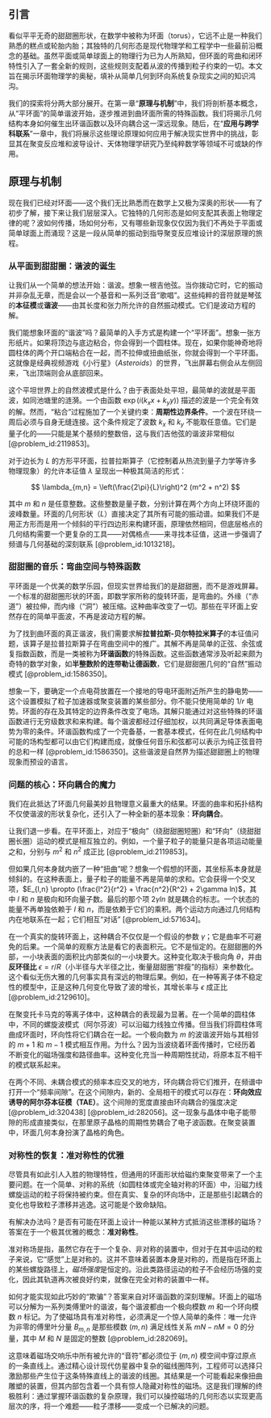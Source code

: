 ## 引言
看似平平无奇的甜甜圈形状，在数学中被称为环面（torus），它远不止是一种我们熟悉的糕点或轮胎内胎；其独特的几何形态是现代物理学和工程学中一些最前沿概念的基础。虽然平面或简单球面上的物理行为已为人所熟知，但环面的弯曲和闭环特性引入了一套全新的规则，这些规则支配着从波的传播到粒子约束的一切。本文旨在揭示环面物理学的奥秘，填补从简单几何到环向系统复杂现实之间的知识鸿沟。

我们的探索将分两大部分展开。在第一章“**原理与机制**”中，我们将剖析基本概念，从“平环面”的简单谐波开始，逐步推进到曲环面所需的特殊函数。我们将揭示几何结构本身如何催生出环谐函数以及环向耦合这一深远现象。随后，在“**应用与跨学科联系**”一章中，我们将展示这些理论原理如何应用于解决现实世界中的挑战，彰显其在聚变反应堆和波导设计、天体物理学研究乃至纯粹数学等领域不可或缺的作用。

## 原理与机制

现在我们已经对环面——这个我们无比熟悉而在数学上又极为深奥的形状——有了初步了解，接下来让我们层层深入。它独特的几何形态是如何支配其表面上物理定律的呢？波如何传播，场如何分布，又有哪些新现象仅仅因为我们不再处于平面或简单球面上而涌现？这是一段从简单的振动到指导聚变反应堆设计的深层原理的旅程。

### 从平面到甜甜圈：谐波的诞生

让我们从一个简单的想法开始：谐波。想象一根吉他弦。当你拨动它时，它的振动并非杂乱无章，而是会以一个基音和一系列泛音“歌唱”。这些纯粹的音符就是琴弦的**本征模**或**谐波**——由其长度和张力所允许的自然振动模式。它们是波动方程的解。

我们能想象环面的“谐波”吗？最简单的入手方式是构建一个“平环面”。想象一张方形纸片。如果将顶边与底边粘合，你会得到一个圆柱体。现在，如果你能神奇地将圆柱体的两个开口端粘合在一起，而不拉伸或扭曲纸张，你就会得到一个平环面。这就像是经典视频游戏《小行星》（*Asteroids*）的世界，飞出屏幕右侧会从左侧回来，飞出顶端则会从底部回来。

这个平坦世界上的自然波模式是什么？由于表面处处平坦，最简单的波就是平面波，如同池塘里的涟漪。一个由函数 $\exp(i(k_x x + k_y y))$ 描述的波是一个完全有效的解。然而，“粘合”过程施加了一个关键约束：**周期性边界条件**。一个波在环绕一周后必须与自身无缝连接。这个条件规定了波数 $k_x$ 和 $k_y$ 不能取任意值。它们是量子化的——只能是某个基频的整数倍，这与我们吉他弦的谐波非常相似 [@problem_id:2119853]。

对于边长为 $L$ 的方形平环面，拉普拉斯算子（它控制着从热流到量子力学等许多物理现象）的允许本征值 $\lambda$ 呈现出一种极其简洁的形式：

$$
\lambda_{m,n} = \left(\frac{2\pi}{L}\right)^2 (m^2 + n^2)
$$

其中 $m$ 和 $n$ 是任意整数。这些整数是量子数，分别计算在两个方向上环绕环面的波峰数量。环面的几何形状（$L$）直接决定了其所有可能的振动谱。如果我们不是用正方形而是用一个倾斜的平行四边形来构建环面，原理依然相同，但底层格点的几何结构需要一个更复杂的工具——对偶格点——来寻找本征值，这进一步强调了频谱与几何基础的深刻联系 [@problem_id:1013218]。

### 甜甜圈的音乐：弯曲空间与特殊函数

平环面是一个优美的数学乐园，但现实世界给我们的是甜甜圈，而不是游戏屏幕。一个标准的甜甜圈形状的环面，即数学家所称的旋转环面，是弯曲的。外缘（“赤道”）被拉伸，而内缘（“洞”）被压缩。这种曲率改变了一切。那些在平环面上安然存在的简单平面波，不再是波动方程的解。

为了找到曲环面的真正谐波，我们需要求解**拉普拉斯-贝尔特拉米算子**的本征值问题，该算子是拉普拉斯算子在弯曲空间中的推广。其解不再是简单的正弦、余弦或复指数函数，而是一类被称为**环谐函数**的特殊函数。这些函数通常涉及听起来颇为奇特的数学对象，如**半整数阶的连带勒让德函数**，它们是甜甜圈几何的“自然”振动模式 [@problem_id:1586350]。

想象一下，要确定一个点电荷放置在一个接地的导电环面附近所产生的静电势——这个设置模拟了粒子加速器或聚变装置的某些部分。你不能只使用简单的 $1/r$ 电势。环面的存在及其特定的边界条件改变了电场。其解只能通过对这些特殊的环谐函数进行无穷级数求和来构建。每个谐波都经过仔细加权，以共同满足导体表面电势为零的条件。环谐函数构成了一个完备基，一套基本模式，任何在此几何结构中可能的场构型都可以由它们构建而成，就像任何音乐和弦都可以表示为纯正弦音符的总和一样 [@problem_id:1586350]。这些谐波是自然界为描述甜甜圈上的物理现象而预设的语言。

### 问题的核心：环向耦合的魔力

我们在此抵达了环面几何最美妙且物理意义最重大的结果。环面的曲率和拓扑结构不仅使谐波的形状复杂化，还引入了一种全新的基本现象：**环向耦合**。

让我们退一步看。在平环面上，对应于“极向”（绕甜甜圈短圈）和“环向”（绕甜甜圈长圈）运动的模式是相互独立的。例如，一个量子粒子的能量只是各项运动能量之和，分别与 $m^2$ 和 $n^2$ 成正比 [@problem_id:2119853]。

但如果几何本身就内嵌了一种“扭曲”呢？想象一个假想的环面，其坐标系本身就是倾斜的。在这种表面上，量子粒子的能量不再是简单的求和。它会获得一个交叉项，$E_{l,n} \propto (\frac{l^2}{r^2} + \frac{n^2}{R^2} + 2\gamma ln)$，其中 $l$ 和 $n$ 是极向和环向量子数。最后的那个项 $2\gamma ln$ 就是耦合的标志。一个状态的能量不再单独依赖于 $l$ 和 $n$，而是依赖于它们的乘积。两个运动方向通过几何结构内在地联系在一起；它们相互“对话” [@problem_id:571634]。

在一个真实的旋转环面上，这种耦合不仅仅是一个假设的参数 $\gamma$；它是曲率不可避免的后果。一个简单的观察方法是看它的表面积元。它不是恒定的。在甜甜圈的外部，一小块表面的面积比内部类似的一小块要大。这种变化取决于极向角 $\theta$，并由**反环径比** $\epsilon = r/R$（小半径与大半径之比，衡量甜甜圈“胖瘦”的指标）来参数化。这个看似无伤大雅的几何事实具有深远的物理后果。例如，在一种等离子体不稳定性的模型中，正是这种几何变化导致了波的增长，其增长率与 $\epsilon$ 成正比 [@problem_id:2129610]。

在聚变托卡马克的等离子体中，这种耦合的表现最为显著。在一个简单的圆柱体中，不同的螺旋波模式（阿尔芬波）可以沿磁力线独立传播。但当我们将圆柱体弯曲成环面时，环向性将它们耦合在一起。一个极向数为 $m$ 的波谐波开始与其相邻的 $m+1$ 和 $m-1$ 模式相互作用。为什么？因为当波绕着环面传播时，它经历着不断变化的磁场强度和路径曲率。这种变化充当一种周期性扰动，将原本互不相干的模式联系起来。

在两个不同、未耦合模式的频率本应交叉的地方，环向耦合将它们推开，在频谱中打开一个“频率间隙”。在这个间隙内，新的、全局相干的模式可以存在：**环向效应诱导的阿尔芬本征模（TAE）**。这个间隙的宽度直接由环向耦合的强度决定 [@problem_id:320438] [@problem_id:282056]。这一现象与晶体中电子能带隙的形成直接类似，在那里原子晶格的周期性势耦合了电子波函数。在聚变装置中，环面几何本身扮演了晶格的角色。

### 对称性的恢复：准对称性的优雅

尽管具有如此引人入胜的物理特性，但通用的环面形状给磁约束聚变带来了一个主要问题。在一个简单、对称的系统（如圆柱体或完全轴对称的环面）中，沿磁力线螺旋运动的粒子将保持被约束。但在真实、复杂的环向场中，正是那些引起耦合的变化也导致粒子漂移并逃逸。这可能是个致命缺陷。

有解决办法吗？是否有可能在环面上设计一种能以某种方式抵消这些漂移的磁场？答案在于一个极其优雅的概念：**准对称性**。

准对称场是指，虽然它存在于一个复杂、非对称的装置中，但对于在其中运动的粒子来说，它“感觉”上是对称的。这并不意味着装置本身是对称的，而是指在环面上的某些螺旋路径上，*磁场强度*是恒定的。沿此类路径运动的粒子不会经历场强的变化，因此其轨道再次被良好约束，就像在完全对称的装置中一样。

如何才能实现如此巧妙的“欺骗”？答案来自对环谐函数的深刻理解。环面上的磁场可以分解为一系列类傅里叶的谐波，每个谐波都由一个极向模数 $m$ 和一个环向模数 $n$ 标记。为了使磁场具有准对称性，必须满足一个惊人简单的条件：唯一允许为非零的傅里叶分量 $B_{m,n}$ 是那些模数 $(m, n)$ 满足线性关系 $mN - nM = 0$ 的分量，其中 $M$ 和 $N$ 是固定的整数 [@problem_id:282069]。

这意味着磁场交响乐中所有被允许的“音符”都必须位于 $(m, n)$ 模空间中穿过原点的一条直线上。通过精心设计现代仿星器中复杂的磁线圈阵列，工程师可以选择只激励那些产生位于这条特殊直线上的谐波的线圈。其结果是一个可能看起来像扭曲雕塑的装置，但其内部包含着一个具有惊人隐藏对称性的磁场。这是我们理解的终极胜利：通过掌握环谐函数的复杂原理，我们可以操控磁场的几何形态以实现更高层次的序，将一个难题——粒子漂移——变成一个已解决的问题。

